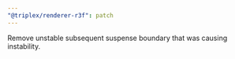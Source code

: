 ```yaml
---
"@triplex/renderer-r3f": patch
---
```


Remove unstable subsequent suspense boundary that was causing instability.
